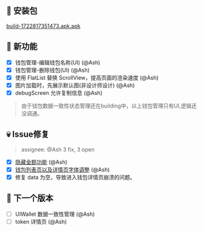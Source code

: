 ## 🚀 安装包

[build-1722817351473.apk.apk](https://dalveywallet.s3.ap-northeast-1.amazonaws.com/release/apks//build-1722817351473.apk)

## 🎉 新功能

- [x] 钱包管理-编辑钱包名称(UI) (@Ash)
- [x] 钱包管理-删除钱包(UI) (@Ash)
- [x] 使用 FlatList 替换 ScrollView，提高页面的渲染速度 (@Ash)
- [x] 图片加载时，先展示默认图(非设计师设计) (@Ash)
- [x] debugScreen 允许复制信息 (@Ash)

> 由于钱包数据一致性状态管理还在building中，以上钱包管理只有UI,逻辑还没调通。

## 💀 Issue修复

> assignee: @Ash 3 fix, 3 open

- [x] [隐藏金额功能](https://gitlab.com/dalvey/lightwallet-mobile/-/issues/18) (@Ash)
- [x] [钱包列表页以及详情页字体调整](https://gitlab.com/dalvey/lightwallet-mobile/-/issues/51) (@Ash)
- [x] 修复 data 为空，导致进入钱包详情页崩溃的问题。

## 📅 下一个版本

- [ ] UIWallet 数据一致性管理 (@Ash)
- [ ] token 详情页 (@Ash)
